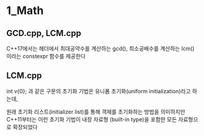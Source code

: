 # 1_Math

## GCD.cpp, LCM.cpp
C++17에서는 <numeric> 헤더에서 최대공약수를 계산하는 gcd(), 최소공배수를 계산하는 lcm() 이라는 constexpr 함수를 제공한다

## LCM.cpp
int v{0}; 과 같은 구문의 초기화 기법은 유니폼 초기화(uniform initialization)라고 하는데,

원래 초기화 리스트(initializer list)를 통해 객체를 초기화하는 방법을 의미하지만 C++11부터는 이런 초기화 기법이 내장 자료형 (built-in type)을 포함한 모든 자료형으로 확장되었다
